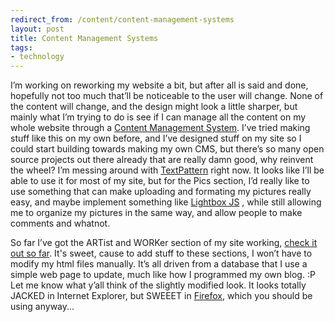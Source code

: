 ```yaml
---
redirect_from: /content/content-management-systems
layout: post
title: Content Management Systems
tags:
- technology
---
```

I’m working on reworking my website a bit, but after all is said and done, hopefully not too much that’ll be noticeable to the user will change. None of the content will change, and the design might look a little sharper, but mainly what I’m trying to do is see if I can manage all the content on my whole website through a [Content Management System](http://en.wikipedia.org/wiki/Content_Management_System). I’ve tried making stuff like this on my own before, and I’ve designed stuff on my site so I could start building towards making my own CMS, but there’s so many open source projects out there already that are really damn good, why reinvent the wheel? I’m messing around with [TextPattern](http://www.textpattern.com/) right now. It looks like I’ll be able to use it for most of my site, but for the Pics section, I’d really like to use something that can make uploading and formating my pictures really easy, and maybe implement something like [Lightbox JS](http://lokeshdhakar.com/projects/lightbox2/) , while still allowing me to organize my pictures in the same way, and allow people to make comments and whatnot.

So far I’ve got the ARTist and WORKer section of my site working, [check it out so far](/2008/11/22/art). It's sweet, cause to add stuff to these sections, I won’t have to modify my html files manually. It’s all driven from a database that I use a simple web page to update, much like how I programmed my own blog. :P Let me know what y’all think of the slightly modified look. It looks totally JACKED in Internet Explorer, but SWEEET in [Firefox](http://www.mozilla.com/firefox/), which you should be using anyway...

